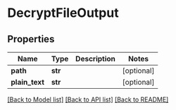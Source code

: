 # DecryptFileOutput

## Properties
Name | Type | Description | Notes
------------ | ------------- | ------------- | -------------
**path** | **str** |  | [optional] 
**plain_text** | **str** |  | [optional] 

[[Back to Model list]](../README.md#documentation-for-models) [[Back to API list]](../README.md#documentation-for-api-endpoints) [[Back to README]](../README.md)


